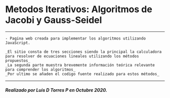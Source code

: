 
# Metodos Iterativos: Algoritmos de Jacobi y Gauss-Seidel
---------

    - Pagina web creada para implementar los algoritmos utilizando JavaScript.
    
    _El sitio consta de tres secciones siendo la principal la calculadora para resolver de ecuaciones lineales utilizando los métodos propuestos_
    _La segunda parte muestra brevemente información teórica relevante para comprender los algoritmos_
    _Por ultimo se añaden el codigo fuente realizado para estos métodos_
    
---------

##### Realizado por Luis D Torres P en Octubre 2020.
